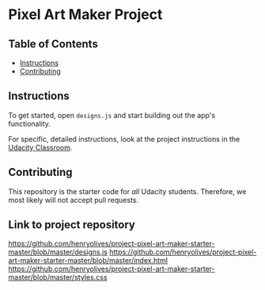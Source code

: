 # Pixel Art Maker Project

## Table of Contents

* [Instructions](#instructions)
* [Contributing](#contributing)

## Instructions

To get started, open `designs.js` and start building out the app's functionality.

For specific, detailed instructions, look at the project instructions in the [Udacity Classroom](https://classroom.udacity.com/me).

## Contributing

This repository is the starter code for _all_ Udacity students. Therefore, we most likely will not accept pull requests.

## Link to project repository
https://github.com/henryolives/project-pixel-art-maker-starter-master/blob/master/designs.js
https://github.com/henryolives/project-pixel-art-maker-starter-master/blob/master/index.html
https://github.com/henryolives/project-pixel-art-maker-starter-master/blob/master/styles.css
